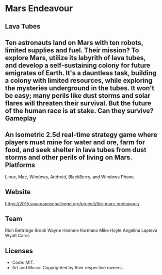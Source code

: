 Mars Endeavour
=======
Lava Tubes
-----------
Ten astronauts land on Mars with ten robots, limited supplies and fuel. Their mission? To explore Mars, utilize its labyrith of lava tubes, and develop a self-sustaining colony for future emigrates of Earth. It's a dauntless task, building a colony with limited resources, while exploring the mysteries underground in the tubes. It won't be easy; many perils like dust storms and solar flares will threaten their survival. But the future of the human race is at stake. Can they survive?
Gameplay
-----------
An isometric 2.5d real-time strategy game where players must mine for water and ore, farm for food, and seek shelter in lava tubes from dust storms and other perils of living on Mars.
Platforms
-----------
Linux, Mac, Windows, Android, BlackBerry, and Windows Phone.

Website
-----------
https://2015.spaceappschallenge.org/project/the-mars-endeavour/

Team
-----------
Rich Bettridge
Brook Wayne
Hannele Kormano
Mike Hoyle
Angelina Lapteva
Wyatt Carss

Licenses
-----------
* Code: MIT.
* Art and Music: Copyrighted by their respective owners.
